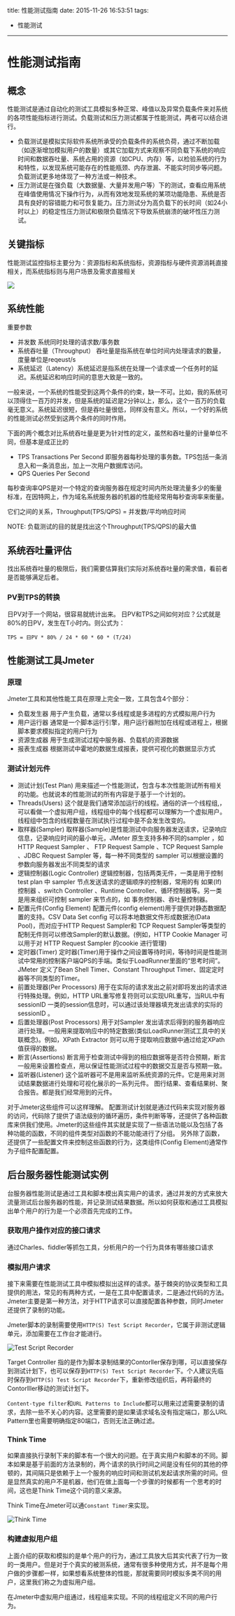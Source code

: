 title: 性能测试指南
date: 2015-11-26 16:53:51
tags:
- 性能测试
---

# 性能测试指南

## 概念

性能测试是通过自动化的测试工具模拟多种正常、峰值以及异常负载条件来对系统的各项性能指标进行测试。负载测试和压力测试都属于性能测试，两者可以结合进行。

- 负载测试是模拟实际软件系统所承受的负载条件的系统负荷，通过不断加载（如逐渐增加模拟用户的数量）或其它加载方式来观察不同负载下系统的响应时间和数据吞吐量、系统占用的资源（如CPU、内存）等，以检验系统的行为和特性，以发现系统可能存在的性能瓶颈、内存泄漏、不能实时同步等问题。负载测试更多地体现了一种方法或一种技术。
- 压力测试是在强负载（大数据量、大量并发用户等）下的测试，查看应用系统在峰值使用情况下操作行为，从而有效地发现系统的某项功能隐患、系统是否具有良好的容错能力和可恢复能力。压力测试分为高负载下的长时间（如24小时以上）的稳定性压力测试和极限负载情况下导致系统崩溃的破坏性压力测试。

<!--more-->

## 关键指标

性能测试监控指标主要分为：资源指标和系统指标，资源指标与硬件资源消耗直接相关，而系统指标则与用户场景及需求直接相关

![](http://my.csdn.net/uploads/201207/17/1342512888_1693.JPG)


## 系统性能

重要参数

- 并发数 系统同时处理的请求数/事务数
- 系统吞吐量（Throughput） 吞吐量是指系统在单位时间内处理请求的数量，度量单位是reqeust/s
- 系统延迟（Latency）系统延迟是指系统在处理一个请求或一个任务时的延迟。系统延迟和响应时间的意思大致是一致的。

一般来说，一个系统的性能受到这两个条件的约束，缺一不可。比如，我的系统可以顶得住一百万的并发，但是系统的延迟是2分钟以上，那么，这个一百万的负载毫无意义。系统延迟很短，但是吞吐量很低，同样没有意义。所以，一个好的系统的性能测试必然受到这两个条件的同时作用。

下面的两个概念对比系统吞吐量是更为针对性的定义，虽然和吞吐量的计量单位不同，但基本是成正比的

- TPS Transactions Per Second 即服务器每秒处理的事务数。TPS包括一条消息入和一条消息出，加上一次用户数据库访问。
- QPS Queries Per Second 

每秒查询率QPS是对一个特定的查询服务器在规定时间内所处理流量多少的衡量标准，在因特网上，作为域名系统服务器的机器的性能经常用每秒查询率来衡量。

它们之间的关系，Throughput(TPS/QPS) = 并发数/平均响应时间

NOTE: 负载测试的目的就是找出这个Throughput(TPS/QPS)的最大值

## 系统吞吐量评估

找出系统吞吐量的极限后，我们需要估算我们实际对系统吞吐量的需求值，看前者是否能够满足后者。

### PV到TPS的转换

日PV对于一个网站，很容易就统计出来。 日PV和TPS之间如何对应？公式就是80%的日PV，发生在T小时内。则公式为：

```
TPS = 日PV * 80% / 24 * 60 * 60 * (T/24)
```


## 性能测试工具Jmeter

### 原理

Jmeter工具和其他性能工具在原理上完全一致，工具包含4个部分：

- 负载发生器  用于产生负载，通常以多线程或是多进程的方式模拟用户行为
- 用户运行器  通常是一个脚本运行引擎，用户运行器附加在线程或进程上，根据脚本要求模拟指定的用户行为
- 资源生成器  用于生成测试过程中服务器、负载机的资源数据
- 报表生成器  根据测试中霍地的数据生成报表，提供可视化的数据显示方式

### 测试计划元件

- 测试计划(Test Plan) 用来描述一个性能测试，包含与本次性能测试所有相关的功能。也就说本的性能测试的所有内容是于基于一个计划的。
- Threads(Users) 这个就是我们通常添加运行的线程。通俗的讲一个线程组,，可以看做一个虚拟用户组，线程组中的每个线程都可以理解为一个虚拟用户。线程组中包含的线程数量在测试执行过程中是不会发生改变的。
- 取样器(Sampler) 取样器(Sample)是性能测试中向服务器发送请求，记录响应信息，记录响应时间的最小单元，JMeter 原生支持多种不同的sampler ，如 HTTP Request Sampler 、 FTP Request Sample 、TCP Request Sample 、JDBC Request Sampler 等，每一种不同类型的 sampler 可以根据设置的参数向服务器发出不同类型的请求
- 逻辑控制器(Logic Controller) 逻辑控制器，包括两类无件，一类是用于控制test plan 中 sampler 节点发送请求的逻辑顺序的控制器，常用的有 如果(If)控制器 、switch Controller 、Runtime Controller、循环控制器等。另一类是用来组织可控制 sampler 来节点的，如 事务控制器、吞吐量控制器。
- 配置元件(Config Element) 配置元件(config element)用于提供对静态数据配置的支持。CSV Data Set config 可以将本地数据文件形成数据池(Data Pool)，而对应于HTTP Request Sampler和 TCP Request Sampler等类型的配制无件则可以修改Sampler的默认数据。(例如，HTTP Cookie Manager 可以用于对 HTTP Request Sampler 的cookie 进行管理)
- 定时器(Timer) 定时器(Timer)用于操作之间设置等待时间，等待时间是性能测试中常用的控制客户端QPS的手端。类似于LoadRunner里面的“思考时间”。JMeter 定义了Bean Shell Timer、Constant Throughput Timer、固定定时器等不同类型的Timer。
- 前置处理器(Per Processors) 用于在实际的请求发出之前对即将发出的请求进行特殊处理。例如，HTTP URL重写修复符则可以实现URL重写，当RUL中有sessionID 一类的session信息时，可以通过该处理器填充发出请求的实际的sessionID 。
- 后置处理器(Post Processors) 用于对Sampler 发出请求后得到的服务器响应进行处理。一般用来提取响应中的特定数据(类似LoadRunner测试工具中的关联概念)。例如，XPath Extractor 则可以用于提取响应数据中通过给定XPath 值获得的数据。
- 断言(Assertions) 断言用于检查测试中得到的相应数据等是否符合预期，断言一般用来设置检查点，用以保证性能测试过程中的数据交互是否与预期一致。
- 监听器(Listener) 这个监听器可不是用来监听系统资源的元件。它是用来对测试结果数据进行处理和可视化展示的一系列元件。 图行结果、查看结果树、聚合报告。都是我们经常用到的元件。

对于Jmeter这些组件可以这样理解。 配置测试计划就是通过代码来实现对服务器的访问，代码除了提供了语法级别的循环遍历，条件判断等等，还提供了各种函数库来供我们使用。Jmeter的这些组件其实就是实现了一些语法功能以及包括了各种功能的函数，不同的组件类型对函数的不能功能进行了分组。 另外除了函数，还提供了一些配置文件来控制这些函数的行为，这类组件(Config Element)通常作为子组件配置配置。

## 后台服务器性能测试实例

台服务器性能测试是通过工具和脚本模出真实用户的请求，通过并发的方式来放大流量测试后台服务器的性能，并记录测试结果数据。所以如何获取和通过工具模拟出单个用户的行为是一个必须首先完成的工作。

### 获取用户操作对应的接口请求

通过Charles、fiddler等抓包工具，分析用户的一个行为具体有哪些接口请求

### 模拟用户请求

接下来需要在性能测试工具中模拟模拟出这样的请求。基于棘突的协议类型和工具提供的用法，常见的有两种方式，一是在工具中配置请求，二是通过代码的方法。Jmeter主要是第一种方法，对于HTTP请求可以直接配置各种参数，同时Jmeter还提供了录制的功能。

Jmeter脚本的录制需要使用`HTTP(S) Test Script Recorder`，它属于非测试逻辑单元，添加需要在工作台才能进行。

![Test Script Recorder](/img/test-script-recorder.png)

Target Controller 指的是作为脚本录制结果的Contorller保存到哪，可以直接保存到测试计划下，也可以保存到`HTTP(S) Test Script Recorder`下。个人建议先临时保存到`HTTP(S) Test Script Recorder`下，重新修改组织后，再将最终的Contorlller移动的测试计划下。

`Content-type filter`和`URL Patterns to Include`都可以用来过滤需要录制的请求，去除一些不关心的内容。这里需要的是如果请求域名没有指定端口，那么URL Pattern里也需要明确指定80端口，否则无法正确过滤。

### Think Time

如果直接执行录制下来的脚本有一个很大的问题。在于真实用户和脚本的不同。脚本如果是基于前面的方法录制的，两个请求的执行时间之间是没有任何的其他的停顿的，其间隔只是依赖于上一个服务的响应时间和测试机发起请求所需的时间。但是显然真实的用户不是机器，他们在做上面每一个步骤的时候都有一个思考的时间，这也是Think Time这个词的意义来源。

Think Time在Jmeter可以通`Constant Timer`来实现。

![Think Time](/img/think-time.png)

### 构建虚拟用户组

上面介绍的获取和模拟的是单个用户的行为，通过工具放大后其实代表了行为一致的一类用户。但是对于个真实的被测系统，通常有很多种使用方式，并不是每个用户做的步骤都一样，如果想看系统整体的性能，那就需要同时模拟多类不同的用户，这里我们称之为虚拟用户组。

在Jmeter中虚拟用户组通过，线程组来实现。不同的线程组定义不同的用户行为。

[jmeter]:http://www.ltesting.net/ceshi/open/kyxncsgj/jmeter/2013/0812/206567.html